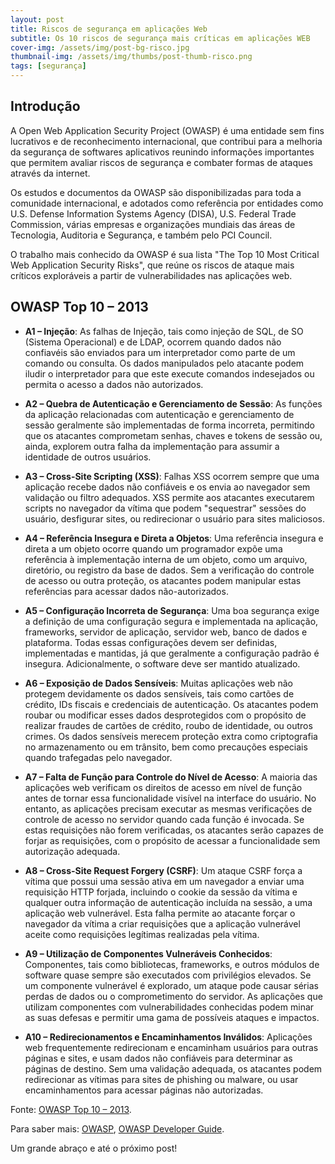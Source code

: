 ```yaml
---
layout: post
title: Riscos de segurança em aplicações Web
subtitle: Os 10 riscos de segurança mais críticas em aplicações WEB
cover-img: /assets/img/post-bg-risco.jpg
thumbnail-img: /assets/img/thumbs/post-thumb-risco.png
tags: [segurança]
---
```


## Introdução

A Open Web Application Security Project (OWASP) é uma entidade sem fins lucrativos e de reconhecimento internacional, que contribui para a melhoria da segurança de softwares aplicativos reunindo informações importantes que permitem avaliar riscos de segurança e combater formas de ataques através da internet.

Os estudos e documentos da OWASP são disponibilizadas para toda a comunidade internacional, e adotados como referência por entidades como U.S. Defense Information Systems Agency (DISA), U.S. Federal Trade Commission, várias empresas e organizações mundiais das áreas de Tecnologia, Auditoria e Segurança, e também pelo PCI Council.

O trabalho mais conhecido da OWASP é sua lista "The Top 10 Most Critical Web Application Security Risks", que reúne os riscos de ataque mais críticos exploráveis a partir de vulnerabilidades nas aplicações web. 


## OWASP Top 10 – 2013

* **A1 – Injeção**: As falhas de Injeção, tais como injeção de SQL, de SO (Sistema Operacional) e de LDAP, ocorrem quando dados não confiavéis são enviados para um interpretador como parte de um comando ou consulta. Os dados manipulados pelo atacante podem iludir o interpretador para que este execute comandos indesejados ou permita o acesso a dados não autorizados.

* **A2 – Quebra de Autenticação e Gerenciamento de Sessão**: As funções da aplicação relacionadas com autenticação e gerenciamento de sessão geralmente são implementadas de forma incorreta, permitindo que os atacantes comprometam senhas, chaves e tokens de sessão ou, ainda, explorem outra falha da implementação para assumir a identidade de outros usuários.

* **A3 – Cross-Site Scripting (XSS)**: Falhas XSS ocorrem sempre que uma aplicação recebe dados não confiáveis e os envia ao navegador sem validação ou filtro adequados. XSS permite aos atacantes executarem scripts no navegador da vítima que podem "sequestrar" sessões do usuário, desfigurar sites, ou redirecionar o usuário para sites maliciosos.

* **A4 – Referência Insegura e Direta a Objetos**: Uma referência insegura e direta a um objeto ocorre quando um programador expõe uma referência à implementação interna de um objeto, como um arquivo, diretório, ou registro da base de dados. Sem a verificação do controle de acesso ou outra proteção, os atacantes podem manipular estas referências para acessar dados não-autorizados.

* **A5 – Configuração Incorreta de Segurança**: Uma boa segurança exige a definição de uma configuração segura e implementada na aplicação, frameworks, servidor de aplicação, servidor web, banco de dados e plataforma. Todas essas configurações devem ser definidas, implementadas e mantidas, já que geralmente a configuração padrão é insegura. Adicionalmente, o software deve ser mantido atualizado.

* **A6 – Exposição de Dados Sensíveis**: Muitas aplicações web não protegem devidamente os dados sensíveis, tais como cartões de crédito, IDs fiscais e credenciais de autenticação. Os atacantes podem roubar ou modificar esses dados desprotegidos com o propósito de realizar fraudes de cartões de crédito, roubo de identidade, ou outros crimes. Os dados sensíveis merecem proteção extra como criptografia no armazenamento ou em trânsito, bem como precauções especiais quando trafegadas pelo navegador.

* **A7 – Falta de Função para Controle do Nível de Acesso**: A maioria das aplicações web verificam os direitos de acesso em nível de função antes de tornar essa funcionalidade visível na interface do usuário. No entanto, as aplicações precisam executar as mesmas verificações de controle de acesso no servidor quando cada função é invocada. Se estas requisições não forem verificadas, os atacantes serão capazes de forjar as requisições, com o propósito de acessar a funcionalidade sem autorização adequada.

* **A8 – Cross-Site Request Forgery (CSRF)**: Um ataque CSRF força a vítima que possui uma sessão ativa em um navegador a enviar uma requisição HTTP forjada, incluindo o cookie da sessão da vítima e qualquer outra informação de autenticação incluída na sessão, a uma aplicação web vulnerável. Esta falha permite ao atacante forçar o navegador da vítima a criar requisições que a aplicação vulnerável aceite como requisições legítimas realizadas pela vítima.

* **A9 – Utilização de Componentes Vulneráveis Conhecidos**: Componentes, tais como bibliotecas, frameworks, e outros módulos de software quase sempre são executados com privilégios elevados. Se um componente vulnerável é explorado, um ataque pode causar sérias perdas de dados ou o comprometimento do servidor. As aplicações que utilizam componentes com vulnerabilidades conhecidas podem minar as suas defesas e permitir uma gama de possíveis ataques e impactos.

* **A10 – Redirecionamentos e Encaminhamentos Inválidos**: Aplicações web frequentemente redirecionam e encaminham usuários para outras páginas e sites, e usam dados não confiáveis para determinar as páginas de destino. Sem uma validação adequada, os atacantes podem redirecionar as vítimas para sites de phishing ou malware, ou usar encaminhamentos para acessar páginas não autorizadas.

Fonte:
<a href="https://www.owasp.org/images/9/9c/OWASP_Top_10_2013_PT-BR.pdf" target="\_blank">OWASP Top 10 – 2013</a>.

Para saber mais:
<a href="https://www.owasp.org/index.php/Main_Page" target="\_blank">OWASP</a>, 
<a href="https://www.owasp.org/index.php/OWASP_Guide_Project" target="\_blank">OWASP Developer Guide</a>.

Um grande abraço e até o próximo post!